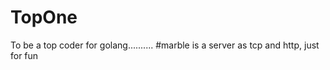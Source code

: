 # TopOne
To be a top coder for golang..........
#marble is a server as tcp and http, just for fun 

